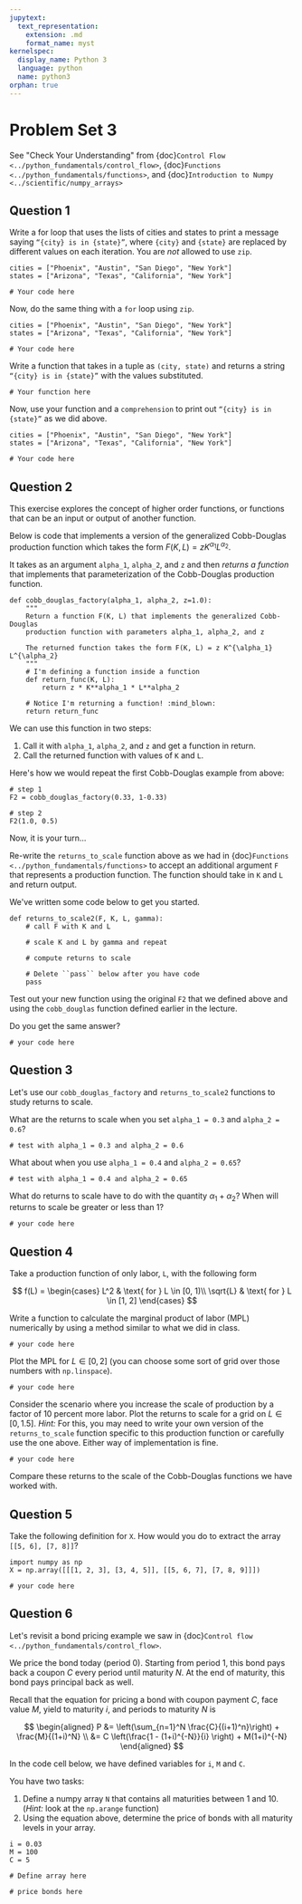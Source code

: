 ```yaml
---
jupytext:
  text_representation:
    extension: .md
    format_name: myst
kernelspec:
  display_name: Python 3
  language: python
  name: python3
orphan: true
---
```


# Problem Set 3

See "Check Your Understanding" from {doc}`Control Flow <../python_fundamentals/control_flow>`, {doc}`Functions <../python_fundamentals/functions>`, and {doc}`Introduction to Numpy <../scientific/numpy_arrays>`

## Question 1

Write a for loop that uses the lists of cities and states to print a message saying `“{city} is in {state}”`, where `{city}` and `{state}` are replaced by different values on each iteration.  You are *not* allowed to use `zip`.

```{code-cell} python
cities = ["Phoenix", "Austin", "San Diego", "New York"]
states = ["Arizona", "Texas", "California", "New York"]

# Your code here
```

Now, do the same thing with a `for` loop using `zip`.

```{code-cell} python
cities = ["Phoenix", "Austin", "San Diego", "New York"]
states = ["Arizona", "Texas", "California", "New York"]

# Your code here
```

Write a function that takes in a tuple as `(city, state)` and returns a string  `“{city} is in {state}”` with the values substituted.

```{code-cell} python
# Your function here
```

Now, use your function and a `comprehension` to print out `“{city} is in {state}”` as we did above.

```{code-cell} python
cities = ["Phoenix", "Austin", "San Diego", "New York"]
states = ["Arizona", "Texas", "California", "New York"]

# Your code here
```

## Question 2

This exercise explores the concept of higher order functions, or functions
that can be an input or output of another function.

Below is code that implements a version of the generalized Cobb-Douglas production function which takes the form $F(K, L) = z K^{\alpha_1} L^{\alpha_2}$.

It takes as an argument `alpha_1`, `alpha_2`, and `z` and then
*returns a function* that implements that parameterization of the
Cobb-Douglas production function.

```{code-cell} python
def cobb_douglas_factory(alpha_1, alpha_2, z=1.0):
    """
    Return a function F(K, L) that implements the generalized Cobb-Douglas
    production function with parameters alpha_1, alpha_2, and z

    The returned function takes the form F(K, L) = z K^{\alpha_1} L^{\alpha_2}
    """
    # I'm defining a function inside a function
    def return_func(K, L):
        return z * K**alpha_1 * L**alpha_2

    # Notice I'm returning a function! :mind_blown:
    return return_func
```

We can use this function in two steps:

1. Call it with `alpha_1`, `alpha_2`, and `z` and get a function in return.
1. Call the returned function with values of `K` and `L`.

Here's how we would repeat the first Cobb-Douglas example from above:

```{code-cell} python
# step 1
F2 = cobb_douglas_factory(0.33, 1-0.33)

# step 2
F2(1.0, 0.5)
```

Now, it is your turn...

Re-write the `returns_to_scale` function above as we had in {doc}`Functions <../python_fundamentals/functions>` to accept an additional argument
`F` that represents a production function. The function should take in `K` and `L`
and return output.

We've written some code below to get you started.

```{code-cell} python
def returns_to_scale2(F, K, L, gamma):
    # call F with K and L

    # scale K and L by gamma and repeat

    # compute returns to scale

    # Delete ``pass`` below after you have code
    pass
```

Test out your new function using the original `F2` that we defined above and
using the `cobb_douglas` function defined earlier in the lecture.

Do you get the same answer?

```{code-cell} python
# your code here
```

## Question 3

Let's use our `cobb_douglas_factory` and `returns_to_scale2` functions
to study returns to scale.

What are the returns to scale when you set `alpha_1 = 0.3` and `alpha_2 = 0.6`?

```{code-cell} python
# test with alpha_1 = 0.3 and alpha_2 = 0.6
```

What about when you use `alpha_1 = 0.4` and `alpha_2 = 0.65`?

```{code-cell} python
# test with alpha_1 = 0.4 and alpha_2 = 0.65
```

What do returns to scale have to do with the quantity $\alpha_1 + \alpha_2$? When will returns to scale be greater or less than 1?

```{code-cell} python
# your code here
```

## Question 4

Take a production function of only labor, `L`, with the following form

$$
f(L) = \begin{cases} L^2 & \text{ for } L \in [0, 1)\\
                    \sqrt{L} & \text{ for } L \in [1, 2]
        \end{cases}
$$

Write a function to calculate the marginal product of labor (MPL) numerically by using a method similar to what we did in class.

```{code-cell} python
# your code here
```

Plot the MPL for $L \in [0,2]$  (you can choose some sort of grid over those numbers with `np.linspace`).

```{code-cell} python
# your code here
```

Consider the scenario where you increase the scale of production by a factor of 10 percent more labor. Plot the returns to scale for a grid on $L \in [0, 1.5]$.
*Hint:* For this, you may need to write your own version of the `returns_to_scale` function specific to this production function or carefully use the one above. Either way of implementation is fine.

```{code-cell} python
# your code here
```

Compare these returns to the scale of the Cobb-Douglas functions we have worked with.

## Question 5

Take the following definition for `X`. How would you do to extract the array `[[5, 6], [7, 8]]`?

```{code-cell} python
import numpy as np
X = np.array([[[1, 2, 3], [3, 4, 5]], [[5, 6, 7], [7, 8, 9]]])

# your code here
```

## Question 6

Let's revisit a bond pricing example we saw in {doc}`Control flow <../python_fundamentals/control_flow>`.

We price the bond today (period 0). Starting from period 1, this bond pays back a coupon $C$
every period until maturity $N$. At the end of maturity, this bond pays principal back as well.

Recall that the equation for pricing a bond with coupon payment $C$,
face value $M$, yield to maturity $i$, and periods to maturity
$N$ is

$$
\begin{aligned}
    P &= \left(\sum_{n=1}^N \frac{C}{(i+1)^n}\right) + \frac{M}{(1+i)^N} \\
        &= C \left(\frac{1 - (1+i)^{-N}}{i} \right) + M(1+i)^{-N}
\end{aligned}
$$

In the code cell below, we have defined variables for `i`, `M` and `C`.

You have two tasks:

1. Define a numpy array `N` that contains all maturities between 1 and 10. (*Hint:* look at the `np.arange` function)
1. Using the equation above, determine the price of bonds with all maturity levels in your array.

```{code-cell} python
i = 0.03
M = 100
C = 5

# Define array here

# price bonds here
```

